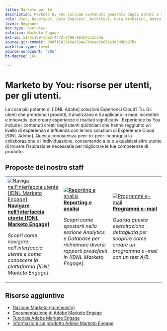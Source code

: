 ```yaml
---
title: Marketo per te
description: Marketo by You include contenuti generati dagli utenti e creati da utenti quotidiani che hanno raggiunto un livello di esperienza e influenza sulla propria conoscenza di Adobe Marketo.
role: User, Developer, Data Engineer, Architect, Data Architect, Admin, Leader
level: Beginner
doc-type: overview
solution: Marketo Engage
exl-id: 5145c189-cc92-4472-bf99-981b43c2c5ba
source-git-commit: d8dff20274341594e7b00ee36671e3d5dd6a67ba
workflow-type: tm+mt
source-wordcount: '205'
ht-degree: 16%

---
```


# Marketo by You: risorse per utenti, per gli utenti.

La cosa più potente di [!DNL Adobe] soluzioni Experienci Cloud? Tu. Gli utenti che prendono i prodotti, li analizzano e li applicano in modi incredibili e innovativi per creare esperienze e risultati significativi. Experience by You include i contenuti creati dagli utenti quotidiani che hanno raggiunto un livello di esperienza e influenza con le loro soluzioni di Experience Cloud [!DNL Adobe]. Questa conoscenza peer-to-peer incoraggia la collaborazione e l&#39;individuazione, consentendo a te e a qualsiasi altro utente di trovare l&#39;ispirazione necessaria per migliorare le tue competenze di prodotto.

<div id="recs-overview-body-1"></div>
<div id="recs-overview-body-2"></div>
<div id="recs-overview-body-3"></div>
<div id="recs-overview-body-4"></div>
<div id="recs-overview-body-5"></div>
<div id="recs-overview-body-6"></div>

<div id="staff-picks-section">

## Proposte del nostro staff

<table>
<tr>
  <td>
    <a href="/help/marketo/fundamentals/ui-navigation.md">
      <img alt="Naviga nell&apos;interfaccia utente [!DNL Marketo Engage]" src="https://video.tv.adobe.com/v/3450434?format=jpeg&captions=ita" />
    </a>
    <div>
      <a href="/help/marketo/fundamentals/ui-navigation.md">
    <strong>Navigare nell'interfaccia utente [!DNL Marketo Engage]</strong>
    </a>
    </div>
    <p>
    <em>Scopri come navigare nell'interfaccia utente e come conoscere la piattaforma [!DNL Marketo Engage].</em>
    <p>
  </td>
  <td>
    <a href="/help/marketo/reporting/reporting-and-analytics.md">
      <img alt="Reporting e analisi" src="https://video.tv.adobe.com/v/3446428?format=jpeg&captions=ita" />
    </a>
    <div>
      <a href="/help/marketo/reporting/reporting-and-analytics.md">
    <strong>Reporting e analisi</strong>
    </a>
    </div>
    <p>
    <em>Scopri come spostarti nella sezione Analytics e Database per richiamare diversi rapporti predefiniti in [!DNL Marketo Engage].</em>
    <p>
  </td>
  <td>
    <a href="/help/marketo/programs/email-programs.md">
      <img alt="Programmi e-mail" src="https://video.tv.adobe.com/v/3453375?format=jpeg&captions=ita" />
    </a>
    <div>
      <a href="/help/marketo/programs/email-programs.md">
    <strong>Programmi e-mail</strong>
    </a>
    </div>
    <p>
    <em>Guarda questa esercitazione dettagliata per scoprire come creare un programma e-mail con un test A/B.</em>
    <p>
  </td>
</tr>
</table>

</div>

## Risorse aggiuntive

* [Nazione Marketo (community)](https://nation.marketo.com/)
* [Documentazione di Adobe Marketo Engage](https://experienceleague.adobe.com/docs/marketo-engage.html?lang=it)
* [Tutorials Adobe Marketo Engage](https://experienceleague.adobe.com/docs/marketo-learn/tutorials/overview.html?lang=it)
* [Informazioni sul prodotto Adobe Marketo Engage](https://business.adobe.com/products/marketo/adobe-marketo.html)
